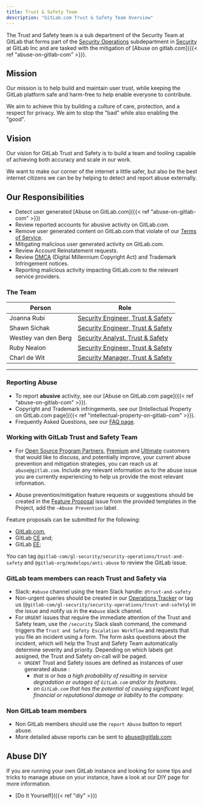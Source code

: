 ```yaml
---
title: Trust & Safety Team
description: "GitLab.com Trust & Safety Team Overview"
---
```


<link rel="stylesheet" type="text/css" href="/stylesheets/biztech.css" />

The Trust and Safety team is a sub department of the Security Team at GitLab that forms part of the [Security Operations](/handbook/security/security-operations) subdepartment in [Security](/handbook/security) at GitLab Inc and are tasked with the mitigation of [Abuse on gitlab.com]({{< ref "abuse-on-gitlab-com" >}}).

## Mission

Our mission is to help build and maintain user trust, while keeping the GitLab platform safe and harm-free to help enable everyone to contribute.

We aim to achieve this by building a culture of care, protection, and a respect for privacy. We aim to stop the "bad" while also enabling the "good".

## Vision

Our vision for GitLab Trust and Safety is to build a team and tooling capable of achieving both accuracy and scale in our work.

We want to make our corner of the internet a little safer, but also be the best internet citizens we can be by helping to detect and report abuse externally.

## Our Responsibilities

- Detect user generated [Abuse on GitLab.com]({{< ref "abuse-on-gitlab-com" >}})
- Review reported accounts for abusive activity on GitLab.com.
- Remove user generated content on GitLab.com that violate of our [Terms of Service](https://about.gitlab.com/terms/).
- Mitigating malicious user generated activity on GitLab.com.
- Review Account Reinstatement requests.
- Review [DMCA](/handbook/legal/dmca/) (Digital Millennium Copyright Act) and Trademark Infringement notices.
- Reporting malicious activity impacting GitLab.com to the relevant service providers.

### <i class="fas fa-users" id="biz-tech-icons"></i> The Team

<table>
<thead>
<tr>
<th>Person</th>
<th>Role</th>
</tr>
</thead>
<tbody>
<tr>
<td>Joanna Rubi</td>
<td><a href="/job-families/security/trust-and-safety">Security Engineer, Trust & Safety</a></td>
</tr>
<tr>
<td>Shawn Sichak</td>
<td><a href="/job-families/security/trust-and-safety">Security Engineer, Trust & Safety</a></td>
</tr>
<tr>
<td>Westley van den Berg</td>
<td><a href="/job-families/security/trust-and-safety">Security Analyst, Trust & Safety</a></td>
</tr>
<tr>
<td>Ruby Nealon</td>
<td><a href="/job-families/security/trust-and-safety">Security Engineer, Trust & Safety</a></td>
</tr>
<tr>
<td>Charl de Wit</td>
<td><a href="/job-families/security/trust-and-safety">Security Manager, Trust & Safety</a></td>
</tr>
</tbody>
</table>

---

### Reporting Abuse

- To report **abusive** activity, see our [Abuse on GitLab.com page]({{< ref "abuse-on-gitlab-com" >}}).
- Copyright and Trademark infringements, see our [Intellectual Property on GitLab.com page]({{< ref "intellectual-property-on-gitlab-com" >}}).
- Frequently Asked Questions, see our [FAQ page](faq/).

### Working with GitLab Trust and Safety Team

- For [Open Source Program Partners](https://about.gitlab.com/solutions/open-source/partners/), [Premium](https://about.gitlab.com/pricing/premium/) and [Ultimate](https://about.gitlab.com/pricing/ultimate/) customers that would like to discuss, and potentially improve, your current abuse prevention and mitigation strategies, you can reach us at `abuse@gitlab.com`. Include any relevant information as to the abuse issue you are currently experiencing to help us provide the most relevant information.

- Abuse prevention/mitigation feature requests or suggestions should be created in the [Feature Proposal](https://gitlab.com/gitlab-org/gitlab/-/issues/new?issue%5Bmilestone_id%5D=) issue from the provided templates in the Project, add the `~Abuse Prevention` label.

Feature proposals can be submitted for the following:

- [GitLab.com](https://gitlab.com/gitlab-com),
- GitLab [CE](https://about.gitlab.com/install/?version=ce) and;
- GitLab [EE](https://about.gitlab.com/install/);

You can tag `@gitlab-com/gl-security/security-operations/trust-and-safety` and `@gitlab-org/modelops/anti-abuse` to review the GitLab issue.

### GitLab team members can reach Trust and Safety via

- Slack: `#abuse` channel using the team Slack handle: `@trust-and-safety`
- Non-urgent queries should be created in our [Operations Tracker](https://gitlab.com/gitlab-com/gl-security/security-operations/trust-and-safety/operations) or tag us (`@gitlab-com/gl-security/security-operations/trust-and-safety`) in the issue and notify us in the `#abuse` slack channel.
- For `URGENT` issues that require the immediate attention of the Trust and Safety team, use the `/security` Slack slash command, the command triggers the `Trust and Safety Escalation Workflow` and requests that you file an incident using a form. The form asks questions about the incident, which will help the Trust and Safety Team automatically determine severity and priority. Depending on which labels get assigned, the Trust and Safety on-call will be paged.
  - `URGENT` Trust and Safety issues are defined as instances of user generated abuse :
    - *that is or has a high probability of resulting in service degradation or outages of `GitLab.com` and/or its features.*
    - *on `GitLab.com` that has the potential of causing significant legal, financial or reputational damage or liability to the company.*

### Non GitLab team members

- Non GitLab members should use the `report Abuse` button to report abuse.
- More detailed abuse reports can be sent to abuse@gitlab.com

## <i class="fas fa-book" id="biz-tech-icons"></i> Abuse DIY

If you are running your own GitLab instance and looking for some tips and tricks to manage abuse on your instance, have a look at our DIY page for more information.

- [Do It Yourself]({{< ref "diy" >}})
